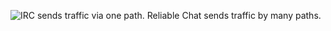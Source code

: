 ![IRC sends traffic via one path.  Reliable Chat sends traffic by many paths.](https://raw.github.com/chkno/reliable-chat/master/documentation/reliable-chat.png)
